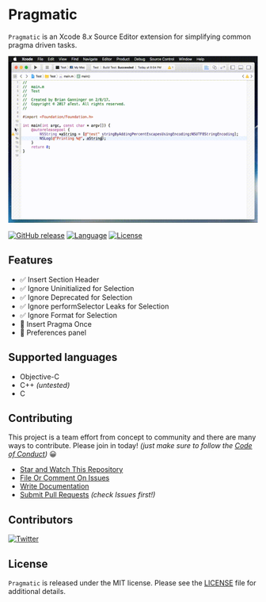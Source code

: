 # Pragmatic

`Pragmatic` is an Xcode 8.*x* Source Editor extension for simplifying common pragma driven tasks.

![Pragmatic Usage Demo](demo.gif)

[![GitHub release](https://img.shields.io/github/release/bgannin/Pragmatic-green.svg)](https://github.com/bgannin/Pragmatic/releases)
[![Language](https://img.shields.io/badge/language-Swift%203.0-orange.svg)](https://swift.org/)
[![License](https://img.shields.io/badge/license-MIT-red.svg)](https://github.com/bgannin/Pragmatic/blob/master/LICENSE)

## Features

- ✅ Insert Section Header
- ✅ Ignore Uninitialized for Selection
- ✅ Ignore Deprecated for Selection
- ✅ Ignore performSelector Leaks for Selection
- ✅ Ignore Format for Selection
- 📎 Insert Pragma Once
- 📎 Preferences panel


## Supported languages

- Objective-C
- C++ *(untested)*
- C

## Contributing
  
This project is a team effort from concept to community and there are many ways to contribute. Please join in today! *(just make sure to follow the [Code of Conduct](CODE_OF_CONDUCT.md))* 😀

  * [Star and Watch This Repository](https://github.com/bgannin/Pragmatic/)
  * [File Or Comment On Issues](https://github.com/bgannin/Pragmatic/issues)
  * [Write Documentation](https://github.com/bgannin/Pragmatic/wiki)
  * [Submit Pull Requests](https://github.com/bgannin/Pragmatic/pulls) *(check Issues first!)*

## Contributors

[![Twitter](https://img.shields.io/badge/twitter-@bgannin-blue.svg)](https://twitter.com/bgannin)

## License

`Pragmatic` is released under the MIT license. Please see the [LICENSE](LICENSE.md) file for additional details.
